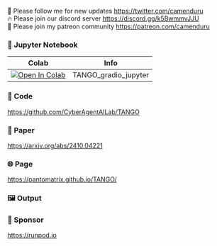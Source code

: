 🐣 Please follow me for new updates https://twitter.com/camenduru <br />
🔥 Please join our discord server https://discord.gg/k5BwmmvJJU <br />
🥳 Please join my patreon community https://patreon.com/camenduru <br />

### 🍊 Jupyter Notebook

| Colab | Info
| --- | --- |
[![Open In Colab](https://colab.research.google.com/assets/colab-badge.svg)](https://colab.research.google.com/github/camenduru/TANGO-jupyter/blob/main/TANGO_gradio_jupyter.ipynb) | TANGO_gradio_jupyter

### 🧬 Code
https://github.com/CyberAgentAILab/TANGO

### 📄 Paper
https://arxiv.org/abs/2410.04221

### 🌐 Page
https://pantomatrix.github.io/TANGO/

### 🖼 Output

### 🏢 Sponsor
https://runpod.io
